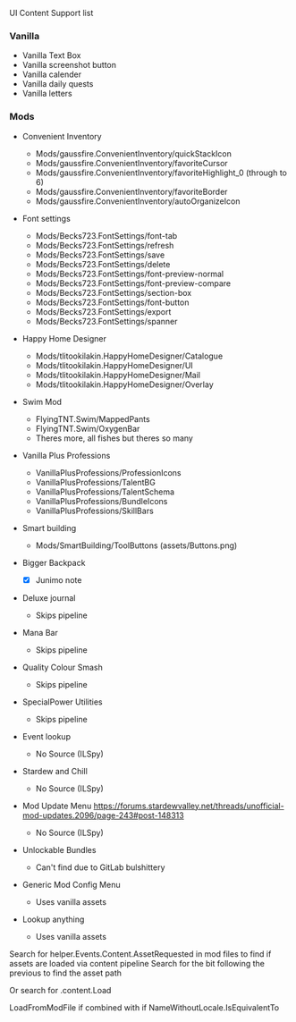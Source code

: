 UI Content Support list
### Vanilla
- Vanilla Text Box
- Vanilla screenshot button
- Vanilla calender
- Vanilla daily quests
- Vanilla letters

### Mods
- Convenient Inventory
    - Mods/gaussfire.ConvenientInventory/quickStackIcon
    - Mods/gaussfire.ConvenientInventory/favoriteCursor
    - Mods/gaussfire.ConvenientInventory/favoriteHighlight_0 (through to 6)
    - Mods/gaussfire.ConvenientInventory/favoriteBorder
    - Mods/gaussfire.ConvenientInventory/autoOrganizeIcon
- Font settings 
    - Mods/Becks723.FontSettings/font-tab
    - Mods/Becks723.FontSettings/refresh
    - Mods/Becks723.FontSettings/save
    - Mods/Becks723.FontSettings/delete
    - Mods/Becks723.FontSettings/font-preview-normal
    - Mods/Becks723.FontSettings/font-preview-compare
    - Mods/Becks723.FontSettings/section-box
    - Mods/Becks723.FontSettings/font-button
    - Mods/Becks723.FontSettings/export
    - Mods/Becks723.FontSettings/spanner
- Happy Home Designer
	- Mods/tlitookilakin.HappyHomeDesigner/Catalogue
	- Mods/tlitookilakin.HappyHomeDesigner/UI
	- Mods/tlitookilakin.HappyHomeDesigner/Mail
	- Mods/tlitookilakin.HappyHomeDesigner/Overlay
- Swim Mod
    - FlyingTNT.Swim/MappedPants
    - FlyingTNT.Swim/OxygenBar
    - Theres more, all fishes but theres so many
- Vanilla Plus Professions
    - VanillaPlusProfessions/ProfessionIcons
    - VanillaPlusProfessions/TalentBG
    - VanillaPlusProfessions/TalentSchema
    - VanillaPlusProfessions/BundleIcons
    - VanillaPlusProfessions/SkillBars
- Smart building
    - Mods/SmartBuilding/ToolButtons        (assets/Buttons.png)
- Bigger Backpack
    - [x] Junimo note 

- Deluxe journal
    - Skips pipeline
- Mana Bar
    - Skips pipeline
- Quality Colour Smash
    - Skips pipeline
- SpecialPower Utilities
    - Skips pipeline

- Event lookup
    - No Source (ILSpy)
- Stardew and Chill
    - No Source (ILSpy)
- Mod Update Menu               https://forums.stardewvalley.net/threads/unofficial-mod-updates.2096/page-243#post-148313
    - No Source (ILSpy)

- Unlockable Bundles
    - Can't find due to GitLab bulshittery

- Generic Mod Config Menu
    - Uses vanilla assets
- Lookup anything
    - Uses vanilla assets











Search for helper.Events.Content.AssetRequested in mod files to find if assets are loaded via content pipeline
Search for the bit following the previous to find the asset path

Or search for .content.Load<Texture2D>

LoadFromModFile<Texture2D> if combined with if NameWithoutLocale.IsEquivalentTo
